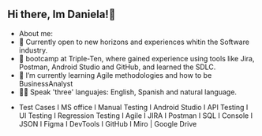 ## Hi there, Im Daniela!👋

- About me:
- 🧩 Currently open to new horizons and experiences whitin the Software industry.
- 🔭 bootcamp at Triple-Ten, where gained experience using tools like Jira, Postman, Android Studio and GitHub, and learned the SDLC.
- 🌱 I’m currently learning Agile methodologies and how to be BusinessAnalyst
- 🤸‍♀️ Speak 'three' languajes: English, Spanish and natural language.

* Test Cases I MS office I Manual Testing I Android Studio I API Testing I UI Testing I Regression Testing I Agile I JIRA I Postman I SQL I Console I JSON I Figma I DevTools I GitHub I Miro | Google Drive
